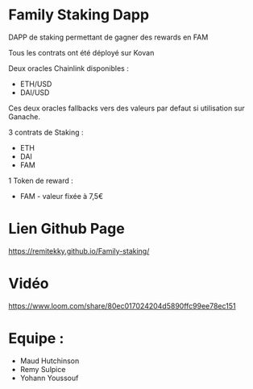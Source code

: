 # Family Staking Dapp

DAPP de staking permettant de gagner des rewards en FAM

Tous les contrats ont été déployé sur Kovan

Deux oracles Chainlink disponibles :
- ETH/USD
- DAI/USD

Ces deux oracles fallbacks vers des valeurs par defaut si utilisation sur Ganache.

3 contrats de Staking :
- ETH
- DAI
- FAM

1 Token de reward :
- FAM - valeur fixée à 7,5€
# Lien Github Page
https://remitekky.github.io/Family-staking/

# Vidéo
https://www.loom.com/share/80ec017024204d5890ffc99ee78ec151

# Equipe :
- Maud Hutchinson
- Remy Sulpice
- Yohann Youssouf